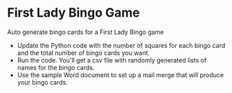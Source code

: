 # First Lady Bingo Game
Auto generate bingo cards for a First Lady Bingo game

- Update the Python code with the number of squares for each bingo card and the total number of bingo cards you want.
- Run the code. You'll get a csv file with randomly generated lists of names for the bingo cards.
- Use the sample Word document to set up a mail merge that will produce your bingo cards.
